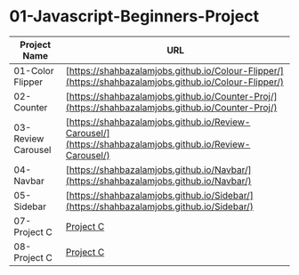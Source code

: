 # 01-Javascript-Beginners-Project

| Project Name    | URL                            |
|-----------------|-------------------------------|
| 01-Color Flipper   | [https://shahbazalamjobs.github.io/Colour-Flipper/](https://shahbazalamjobs.github.io/Colour-Flipper/) |
| 02-Counter         | [https://shahbazalamjobs.github.io/Counter-Proj/](https://shahbazalamjobs.github.io/Counter-Proj/) |
| 03-Review Carousel | [https://shahbazalamjobs.github.io/Review-Carousel/](https://shahbazalamjobs.github.io/Review-Carousel/) |
| 04-Navbar         | [https://shahbazalamjobs.github.io/Navbar/](https://shahbazalamjobs.github.io/Navbar/) |
| 05-Sidebar         | [https://shahbazalamjobs.github.io/Sidebar/](https://shahbazalamjobs.github.io/Sidebar/) |
| 07-Project C       | [Project C](http://projectc.com) |
| 08-Project C       | [Project C](http://projectc.com) |
